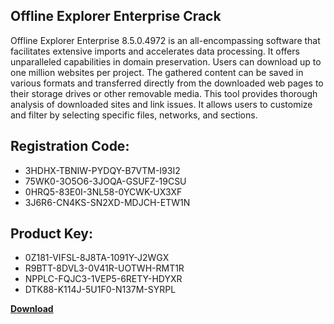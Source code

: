 ## Offline Explorer Enterprise Crack

Offline Explorer Enterprise 8.5.0.4972 is an all-encompassing software that facilitates extensive imports and accelerates data processing. It offers unparalleled capabilities in domain preservation. Users can download up to one million websites per project. The gathered content can be saved in various formats and transferred directly from the downloaded web pages to their storage drives or other removable media. This tool provides thorough analysis of downloaded sites and link issues. It allows users to customize and filter by selecting specific files, networks, and sections.

## Registration Code:

- 3HDHX-TBNIW-PYDQY-B7VTM-I93I2
- 75WK0-3O5O6-3JOQA-GSUFZ-19CSU
- 0HRQ5-83E0I-3NL58-0YCWK-UX3XF
- 3J6R6-CN4KS-SN2XD-MDJCH-ETW1N

##  Product Key:

- 0Z181-VIFSL-8J8TA-1091Y-J2WGX
- R9BTT-8DVL3-0V41R-UOTWH-RMT1R
- NPPLC-FQJC3-1VEP5-6RETY-HDYXR
- DTK88-K114J-5U1F0-N137M-SYRPL

[**Download**](https://drive.usercontent.google.com/download?id=1w3ez7p7KCfALci31t5TzGdOOxoF1Am3C)


 


 


 


 


 


 


 


 


 


 


 


 


 


 


 


 


 


 


 


 


 


 


 


 


 


 


 


 


 


 


 


 


 


 


 


 


 


 


 


 


 


 


 


 


 


 


 


 


 


 

